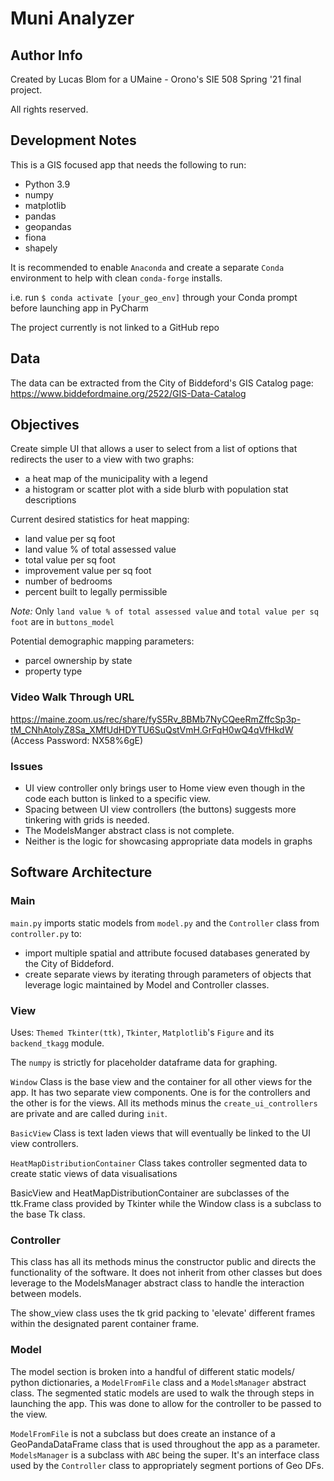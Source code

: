 # Muni Analyzer

## Author Info
Created by Lucas Blom for a UMaine - Orono's SIE 508 Spring '21 final project.

All rights reserved.

## Development Notes
This is a GIS focused app that needs the following to run:
- Python 3.9
- numpy
- matplotlib
- pandas
- geopandas
- fiona
- shapely

It is recommended to enable `Anaconda` and create a separate `Conda` environment to help with clean `conda-forge` installs.

i.e. run `$ conda activate [your_geo_env]` through your Conda prompt before launching app in PyCharm

The project currently is not linked to a GitHub repo

## Data 
The data can be extracted from the City of Biddeford's GIS Catalog page: https://www.biddefordmaine.org/2522/GIS-Data-Catalog

## Objectives
Create simple UI that allows a user to select from a list of options that redirects the user to a view with two graphs:
- a heat map of the municipality with a legend
- a histogram or scatter plot with a side blurb with population stat descriptions

Current desired statistics for heat mapping:
- land value per sq foot
- land value % of total assessed value
- total value per sq foot
- improvement value per sq foot
- number of bedrooms
- percent built to legally permissible

*Note:* Only `land value % of total assessed value` and `total value per sq foot` are in `buttons_model` 

Potential demographic mapping parameters:
- parcel ownership by state
- property type

### Video Walk Through URL
https://maine.zoom.us/rec/share/fyS5Rv_8BMb7NyCQeeRmZffcSp3p-tM_CNhAtolyZ8Sa_XMfUdHDYTU6SuQstVmH.GrFqH0wQ4qVfHkdW (Access Password: NX58%6gE)


### Issues

- UI view controller only brings user to Home view even though in the code each button is linked to a
specific view.
- Spacing between UI view controllers (the buttons) suggests more tinkering with grids is needed.
- The ModelsManger abstract class is not complete.
- Neither is the logic for showcasing appropriate data models in graphs


## Software Architecture
### Main
`main.py` imports static models from `model.py` and the `Controller` class from `controller.py` to:
- import multiple spatial and attribute focused databases generated by the City of Biddeford.
- create separate views by iterating through parameters of objects that leverage logic maintained by Model and Controller classes.


### View
Uses: `Themed Tkinter(ttk)`, `Tkinter`, `Matplotlib`'s `Figure` and its `backend_tkagg` module.

The `numpy` is strictly for placeholder dataframe data for graphing.

`Window` Class is the base view and the container for all other views for the app.
It has two separate view components. One is for the controllers and the other is for the views.
All its methods minus the `create_ui_controllers` are private and are called during `init`.


`BasicView` Class is text laden views that will eventually be linked to the UI view controllers.

`HeatMapDistributionContainer` Class takes controller segmented data to create static views of data visualisations  

BasicView and HeatMapDistributionContainer are subclasses of the ttk.Frame class provided by Tkinter while the Window class is a subclass to the base Tk class.

### Controller
This class has all its methods minus the constructor public and directs the functionality of the software.
It does not inherit from other classes but does leverage to the ModelsManager abstract class to handle the interaction between models.

The show_view class uses the tk grid packing to 'elevate' different frames within the designated parent container frame.

### Model
The model section is broken into a handful of different static models/ python dictionaries, a `ModelFromFile` class and a `ModelsManager` abstract class.
The segmented static models are used to walk the through steps in launching the app. This was done to allow for the controller to be passed to the view.

`ModelFromFile` is not a subclass but does create an instance of a GeoPandaDataFrame class that is used throughout the app as a parameter.
`ModelsManager` is a subclass with `ABC` being the super. It's an interface class used by the `Controller` class to appropriately segment portions of Geo DFs.








   